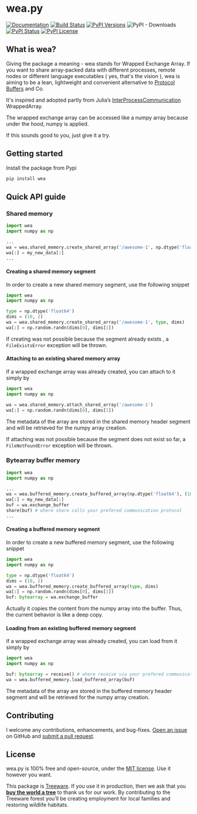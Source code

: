 # wea.py

[![Documentation](https://readthedocs.org/projects/wea/badge/?version=latest)](https://wea.readthedocs.io/) [![Build Status](https://github.com/casabre/wea.py/actions/workflows/tests.yml/badge.svg)](https://github.com/casabre/wea.py/actions/) [![PyPI Versions](https://img.shields.io/pypi/pyversions/wea.svg)](https://pypi.python.org/pypi/wea) ![PyPI - Downloads](https://img.shields.io/pypi/dm/wea)  [![PyPI Status](https://img.shields.io/pypi/status/wea.svg)](https://pypi.python.org/pypi/wea) [![PyPI License](https://img.shields.io/badge/License-MIT-green)](LICENSE)

## What is wea?

Giving the package a meaning - wea stands for Wrapped Exchange Array. If you want to share array-packed data with different processes, remote nodes or different language executables ( yes, that's the vision ), wea is aiming to be a lean, lightweight and convenient alternative to [Protocol Buffers](https://developers.google.com/protocol-buffers) and Co.

It's inspired and adopted partly from Julia’s [InterProcessCommunication](https://github.com/emmt/InterProcessCommunication.jl) WrappedArray.

The wrapped exchange array can be accessed like a numpy array because under the hood, numpy is applied.

If this sounds good to you, just give it a try.

## Getting started

Install the package from Pypi

```bash
pip install wea
```

## Quick API guide

### Shared memory

```python
import wea
import numpy as np

...
wa = wea.shared_memory.create_shared_array('/awesome-1', np.dtype('float64'), (10, 2))
wa[:] = my_new_data[:]
...
```

#### Creating a shared memory segment

In order to create a new shared memory segment, use the following snippet

```python
import wea
import numpy as np

type = np.dtype('float64')
dims = (10, 2)
wa = wea.shared_memory.create_shared_array('/awesome-1', type, dims)
wa[:] = np.random.randn(dims[0], dims[1])
```

If creating was not possible because the segment already exists , a `FileExistsError` exception will be thrown.

#### Attaching to an existing shared memory array

If a wrapped exchange array was already created, you can attach to it simply by

```python
import wea
import numpy as np

wa = wea.shared_memory.attach_shared_array('/awesome-1')
wa[:] = np.random.randn(dims[0], dims[1])
```

The metadata of the array are stored in the shared memory header segment and will be retrieved for the numpy array creation.

If attaching was not possible because the segment does not exist so far, a `FileNotFoundError` exception will be thrown.

### Bytearray buffer memory

```python
import wea
import numpy as np

...
wa = wea.buffered_memory.create_buffered_array(np.dtype('float64'), (10, 2))
wa[:] = my_new_data[:]
buf = wa.exchange_buffer
share(buf) # where share calls your prefered communication protocol
...
```

#### Creating a buffered memory segment

In order to create a new buffered memory segment, use the following snippet

```python
import wea
import numpy as np

type = np.dtype('float64')
dims = (10, 2)
wa = wea.buffered_memory.create_buffered_array(type, dims)
wa[:] = np.random.randn(dims[0], dims[1])
buf: bytearray = wa.exchange_buffer
```

Actually it copies the content from the numpy array into the buffer. Thus, the current behavior is like a deep copy.

#### Loading from an existing buffered memory segment

If a wrapped exchange array was already created, you can load from it simply by

```python
import wea
import numpy as np

buf: bytearray = receive() # where receive via your prefered communication protocol
wa = wea.buffered_memory.load_buffered_array(buf)
```

The metadata of the array are stored in the buffered memory header segment and will be retrieved for the numpy array creation.

## Contributing

I welcome any contributions, enhancements, and bug-fixes.  [Open an issue](https://github.com/casabre/wea.py/issues) on GitHub and [submit a pull request](https://github.com/casabre/wea.py/pulls).

## License

wea.py is 100% free and open-source, under the [MIT license](LICENSE). Use it however you want.

This package is [Treeware](http://treeware.earth). If you use it in production, then we ask that you [**buy the world a tree**](https://plant.treeware.earth/casabre/wea.py) to thank us for our work. By contributing to the Treeware forest you’ll be creating employment for local families and restoring wildlife habitats.
